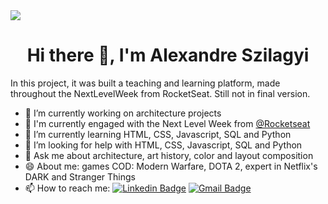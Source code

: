 <img width="auto" src="https://github.com/tgmarinho/tgmarinho/blob/master/banner.png">

<h1 align="center">Hi there 👋, I'm Alexandre Szilagyi</h1>

In this project, it was built a teaching and learning platform, made throughout the NextLevelWeek from RocketSeat.
Still not in final version.

- 🔭 I’m currently working on architecture projects
- :rocket: I'm currently engaged with the Next Level Week from <a href="https://github.com/Rocketseat">@Rocketseat</a>
- 🌱 I’m currently learning HTML, CSS, Javascript, SQL and Python
- 🤔 I’m looking for help with HTML, CSS, Javascript, SQL and Python
- 💬 Ask me about architecture, art history, color and layout composition
- 😄 About me: games COD: Modern Warfare, DOTA 2, expert in Netflix's DARK and Stranger Things
- 📫 How to reach me: [![Linkedin Badge](https://img.shields.io/badge/-AlexandreSzilagyi-blue?style=flat-square&logo=Linkedin&logoColor=white&link=https://www.linkedin.com/in/alexandre-szilagyi-santos-133864108/)](https://www.linkedin.com/in/alexandre-szilagyi-santos-133864108/)
[![Gmail Badge](https://img.shields.io/badge/-alexandre.szilagyi.santoz@gmail.com-c14438?style=flat-square&logo=Gmail&logoColor=white&link=mailto:alexandre.szilagyi.santoz@gmail.com)](mailto:alexandre.szilagyi.santoz@gmail.com)
